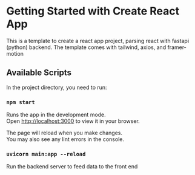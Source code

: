 # Getting Started with Create React App

This is a template to create a react app project, parsing react with fastapi (python) backend. The template comes with tailwind, axios, and framer-motion

## Available Scripts

In the project directory, you need to run:

### `npm start`

Runs the app in the development mode.\
Open [http://localhost:3000](http://localhost:3000) to view it in your browser.

The page will reload when you make changes.\
You may also see any lint errors in the console.

### `uvicorn main:app --reload`

Run the backend server to feed data to the front end
